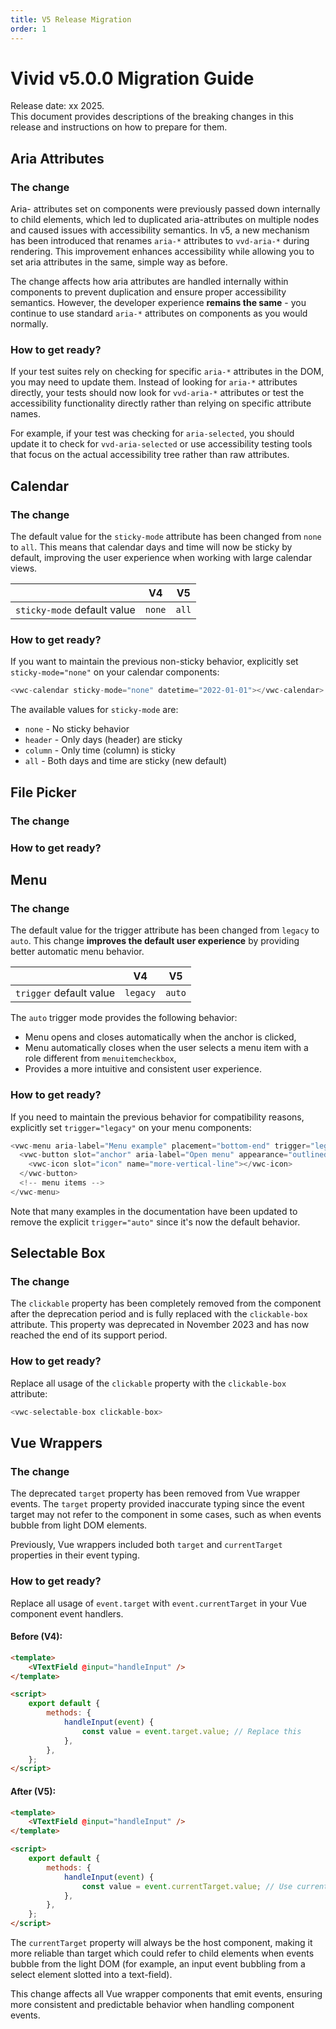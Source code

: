 ```yaml
---
title: V5 Release Migration
order: 1
---
```


# Vivid v5.0.0 Migration Guide

Release date: xx 2025.  
This document provides descriptions of the breaking changes in this release and instructions on how to prepare for them.

## Aria Attributes

### The change

Aria- attributes set on components were previously passed down internally to child elements, which led to duplicated aria-attributes on multiple nodes and caused issues with accessibility semantics. In v5, a new mechanism has been introduced that renames `aria-*` attributes to `vvd-aria-*` during rendering. This improvement enhances accessibility while allowing you to set aria attributes in the same, simple way as before.

The change affects how aria attributes are handled internally within components to prevent duplication and ensure proper accessibility semantics. However, the developer experience **remains the same** - you continue to use standard `aria-*` attributes on components as you would normally.

### How to get ready?

If your test suites rely on checking for specific `aria-*` attributes in the DOM, you may need to update them. Instead of looking for `aria-*` attributes directly, your tests should now look for `vvd-aria-*` attributes or test the accessibility functionality directly rather than relying on specific attribute names.

For example, if your test was checking for `aria-selected`, you should update it to check for `vvd-aria-selected` or use accessibility testing tools that focus on the actual accessibility tree rather than raw attributes.

## Calendar

### The change

The default value for the `sticky-mode` attribute has been changed from `none` to `all`. This means that calendar days and time will now be sticky by default, improving the user experience when working with large calendar views.

|                             | V4     | V5    |
| --------------------------- | ------ | ----- |
| `sticky-mode` default value | `none` | `all` |

### How to get ready?

If you want to maintain the previous non-sticky behavior, explicitly set `sticky-mode="none"` on your calendar components:

```js
<vwc-calendar sticky-mode="none" datetime="2022-01-01"></vwc-calendar>
```

The available values for `sticky-mode` are:

- `none` - No sticky behavior
- `header` - Only days (header) are sticky
- `column` - Only time (column) is sticky
- `all` - Both days and time are sticky (new default)

## File Picker

### The change

### How to get ready?

## Menu

### The change

The default value for the trigger attribute has been changed from `legacy` to `auto`. This change **improves the default user experience** by providing better automatic menu behavior.

|                         | V4       | V5     |
| ----------------------- | -------- | ------ |
| `trigger` default value | `legacy` | `auto` |

The `auto` trigger mode provides the following behavior:

- Menu opens and closes automatically when the anchor is clicked,
- Menu automatically closes when the user selects a menu item with a role different from `menuitemcheckbox`,
- Provides a more intuitive and consistent user experience.

### How to get ready?

If you need to maintain the previous behavior for compatibility reasons, explicitly set `trigger="legacy"` on your menu components:

```js
<vwc-menu aria-label="Menu example" placement="bottom-end" trigger="legacy">
  <vwc-button slot="anchor" aria-label="Open menu" appearance="outlined">
    <vwc-icon slot="icon" name="more-vertical-line"></vwc-icon>
  </vwc-button>
  <!-- menu items -->
</vwc-menu>
```

Note that many examples in the documentation have been updated to remove the explicit `trigger="auto"` since it's now the default behavior.

## Selectable Box

### The change

The `clickable` property has been completely removed from the component after the deprecation period and is fully replaced with the `clickable-box` attribute. This property was deprecated in November 2023 and has now reached the end of its support period.

### How to get ready?

Replace all usage of the `clickable` property with the `clickable-box` attribute:

```js
<vwc-selectable-box clickable-box>
```

## Vue Wrappers

### The change

The deprecated `target` property has been removed from Vue wrapper events. The `target` property provided inaccurate typing since the event target may not refer to the component in some cases, such as when events bubble from light DOM elements.

Previously, Vue wrappers included both `target` and `currentTarget` properties in their event typing.

### How to get ready?

Replace all usage of `event.target` with `event.currentTarget` in your Vue component event handlers.

#### Before (V4):

```html
<template>
	<VTextField @input="handleInput" />
</template>

<script>
	export default {
		methods: {
			handleInput(event) {
				const value = event.target.value; // Replace this
			},
		},
	};
</script>
```

#### After (V5):

```html
<template>
	<VTextField @input="handleInput" />
</template>

<script>
	export default {
		methods: {
			handleInput(event) {
				const value = event.currentTarget.value; // Use currentTarget instead
			},
		},
	};
</script>
```

The `currentTarget` property will always be the host component, making it more reliable than target which could refer to child elements when events bubble from the light DOM (for example, an input event bubbling from a select element slotted into a text-field).

This change affects all Vue wrapper components that emit events, ensuring more consistent and predictable behavior when handling component events.
